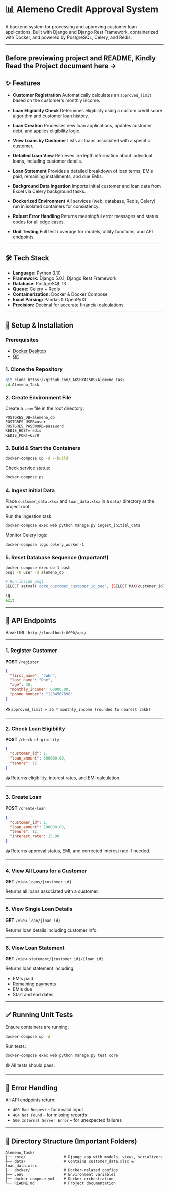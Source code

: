 # 📊 Alemeno Credit Approval System

A backend system for processing and approving customer loan applications. Built with Django and Django Rest Framework, containerized with Docker, and powered by PostgreSQL, Celery, and Redis.

---

## Before previewing project and README, Kindly Read the Project document here -> 

## ✨ Features

* **Customer Registration**
  Automatically calculates an `approved_limit` based on the customer's monthly income.

* **Loan Eligibility Check**
  Determines eligibility using a custom credit score algorithm and customer loan history.

* **Loan Creation**
  Processes new loan applications, updates customer debt, and applies eligibility logic.

* **View Loans by Customer**
  Lists all loans associated with a specific customer.

* **Detailed Loan View**
  Retrieves in-depth information about individual loans, including customer details.

* **Loan Statement**
  Provides a detailed breakdown of loan terms, EMIs paid, remaining installments, and due EMIs.

* **Background Data Ingestion**
  Imports initial customer and loan data from Excel via Celery background tasks.

* **Dockerized Environment**
  All services (web, database, Redis, Celery) run in isolated containers for consistency.

* **Robust Error Handling**
  Returns meaningful error messages and status codes for all edge cases.

* **Unit Testing**
  Full test coverage for models, utility functions, and API endpoints.

---

## 🛠️ Tech Stack

* **Language:** Python 3.10
* **Framework:** Django 5.0.1, Django Rest Framework
* **Database:** PostgreSQL 13
* **Queue:** Celery + Redis
* **Containerization:** Docker & Docker Compose
* **Excel Parsing:** Pandas & OpenPyXL
* **Precision:** Decimal for accurate financial calculations

---

## 🚀 Setup & Installation

### Prerequisites

* [Docker Desktop](https://www.docker.com/products/docker-desktop/)
* [Git](https://git-scm.com/)

### 1. Clone the Repository

```bash
git clone https://github.com/LAKSHYA1509/Alemeno_Task
cd Alemeno_Task
```

### 2. Create Environment File

Create a `.env` file in the root directory:

```env
POSTGRES_DB=alemeno_db
POSTGRES_USER=user
POSTGRES_PASSWORD=password
REDIS_HOST=redis
REDIS_PORT=6379
```

### 3. Build & Start the Containers

```bash
docker-compose up -d --build
```

Check service status:

```bash
docker-compose ps
```

### 4. Ingest Initial Data

Place `customer_data.xlsx` and `loan_data.xlsx` in a `data/` directory at the project root.

Run the ingestion task:

```bash
docker-compose exec web python manage.py ingest_initial_data
```

Monitor Celery logs:

```bash
docker-compose logs celery_worker-1
```

### 5. Reset Database Sequence (Important!)

```bash
docker-compose exec db-1 bash
psql -U user -d alemeno_db

# Run inside psql
SELECT setval('core_customer_customer_id_seq', (SELECT MAX(customer_id) FROM core_customer));

\q
exit
```

---

## 📡 API Endpoints

Base URL: `http://localhost:8000/api/`

---

### 1. Register Customer

**POST** `/register`

```json
{
  "first_name": "John",
  "last_name": "Doe",
  "age": 30,
  "monthly_income": 60000.00,
  "phone_number": "1234567890"
}
```

📥 `approved_limit = 36 * monthly_income (rounded to nearest lakh)`

---

### 2. Check Loan Eligibility

**POST** `/check-eligibility`

```json
{
  "customer_id": 1,
  "loan_amount": 500000.00,
  "tenure": 12
}
```

📥 Returns eligibility, interest rates, and EMI calculation.

---

### 3. Create Loan

**POST** `/create-loan`

```json
{
  "customer_id": 1,
  "loan_amount": 100000.00,
  "tenure": 12,
  "interest_rate": 15.00
}
```

📥 Returns approval status, EMI, and corrected interest rate if needed.

---

### 4. View All Loans for a Customer

**GET** `/view-loans/{customer_id}`

Returns all loans associated with a customer.

---

### 5. View Single Loan Details

**GET** `/view-loan/{loan_id}`

Returns loan details including customer info.

---

### 6. View Loan Statement

**GET** `/view-statement/{customer_id}/{loan_id}`

Returns loan statement including:

* EMIs paid
* Remaining payments
* EMIs due
* Start and end dates

---

## ✅ Running Unit Tests

Ensure containers are running:

```bash
docker-compose up -d
```

Run tests:

```bash
docker-compose exec web python manage.py test core
```

🟢 All tests should pass.

---

## 🧯 Error Handling

All API endpoints return:

* `400 Bad Request` – for invalid input
* `404 Not Found` – for missing records
* `500 Internal Server Error` – for unexpected failures

---

## 📁 Directory Structure (Important Folders)

```
Alemeno_Task/
├── core/                 # Django app with models, views, serializers
├── data/                 # Contains customer_data.xlsx & loan_data.xlsx
├── docker/               # Docker-related configs
├── .env                  # Environment variables
├── docker-compose.yml    # Docker orchestration
└── README.md             # Project documentation
```
